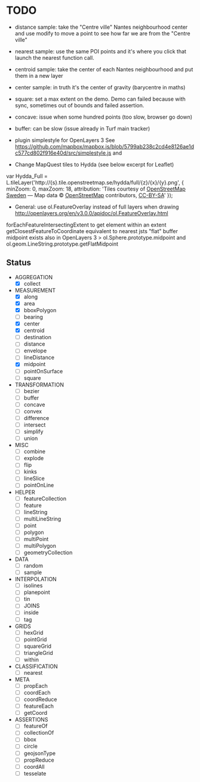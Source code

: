 # TODO

* distance sample: take the "Centre ville" Nantes neighbourhood center and use modify to move a point to see how far we are from the "Centre ville"
* nearest sample: use the same POI points and it's where you click that launch the nearest function call.
* centroid sample: take the center of each Nantes neighbourhood and put them in a new layer
* center sample: in truth it's the center of gravity (barycentre in maths)
* square: set a max extent on the demo. Demo can failed because with sync, sometimes out of bounds and failed assertion.
* concave: issue when some hundred points (too slow, browser go down)
* buffer: can be slow (issue already in Turf main tracker)

* plugin simplestyle for OpenLayers 3 See https://github.com/mapbox/mapbox.js/blob/5799ab238c2cd4e8126ae1dc577cd802f916e40d/src/simplestyle.js and

* Change MapQuest tiles to Hydda (see below excerpt for Leaflet)

var Hydda_Full = L.tileLayer('http://{s}.tile.openstreetmap.se/hydda/full/{z}/{x}/{y}.png', {
  minZoom: 0,
  maxZoom: 18,
  attribution: 'Tiles courtesy of <a href="http://openstreetmap.se/" target="_blank">OpenStreetMap Sweden</a> &mdash; Map data &copy; <a href="http://openstreetmap.org">OpenStreetMap</a> contributors, <a href="http://creativecommons.org/licenses/by-sa/2.0/">CC-BY-SA</a>'
});

* General: use ol.FeatureOverlay instead of full layers when drawing http://openlayers.org/en/v3.0.0/apidoc/ol.FeatureOverlay.html

forEachFeatureIntersectingExtent to get element within an extent
getClosestFeatureToCoordinate equivalent to nearest
jsts "flat" buffer
midpoint exists also in OpenLayers 3 > ol.Sphere.prototype.midpoint and ol.geom.LineString.prototype.getFlatMidpoint

## Status

* AGGREGATION
  * [x] collect
* MEASUREMENT
  * [x] along
  * [x] area
  * [x] bboxPolygon
  * [ ] bearing
  * [x] center
  * [x] centroid
  * [ ] destination
  * [ ] distance
  * [ ] envelope
  * [ ] lineDistance
  * [x] midpoint
  * [ ] pointOnSurface
  * [ ] square
* TRANSFORMATION
  * [ ] bezier
  * [ ] buffer
  * [ ] concave
  * [ ] convex
  * [ ] difference
  * [ ] intersect
  * [ ] simplify
  * [ ] union
* MISC
  * [ ] combine
  * [ ] explode
  * [ ] flip
  * [ ] kinks
  * [ ] lineSlice
  * [ ] pointOnLine
* HELPER
  * [ ] featureCollection
  * [ ] feature
  * [ ] lineString
  * [ ] multiLineString
  * [ ] point
  * [ ] polygon
  * [ ] multiPoint
  * [ ] multiPolygon
  * [ ] geometryCollection
* DATA
  * [ ] random
  * [ ] sample
* INTERPOLATION
  * [ ] isolines
  * [ ] planepoint
  * [ ] tin
  * [ ] JOINS
  * [ ] inside
  * [ ] tag
* GRIDS
  * [ ] hexGrid
  * [ ] pointGrid
  * [ ] squareGrid
  * [ ] triangleGrid
  * [ ] within
* CLASSIFICATION
  * [ ] nearest
* META
  * [ ] propEach
  * [ ] coordEach
  * [ ] coordReduce
  * [ ] featureEach
  * [ ] getCoord
* ASSERTIONS
  * [ ] featureOf
  * [ ] collectionOf
  * [ ] bbox
  * [ ] circle
  * [ ] geojsonType
  * [ ] propReduce
  * [ ] coordAll
  * [ ] tesselate
